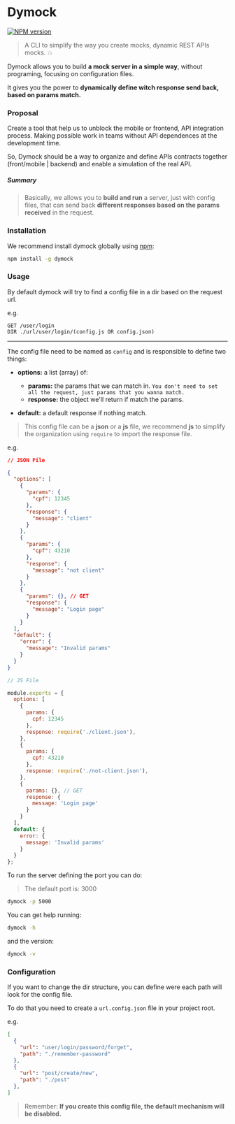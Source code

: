 # Dymock
[![NPM version](https://badge.fury.io/js/dymock.svg)](https://npmjs.org/package/dymock)

> A CLI to simplify the way you create mocks, dynamic REST APIs mocks. :boom:

Dymock allows you to build **a mock server in a simple way**, without programing, focusing on configuration files.

It gives you the power to **dynamically define witch response send back, based on params match.**

### Proposal

Create a tool that help us to unblock the mobile or frontend, API integration process. Making possible work in teams without API dependences at the development time.

So, Dymock should be a way to organize and define APIs contracts together (front/mobile | backend) and enable a simulation of the real API.

##### _Summary_

> Basically, we allows you to **build and run** a server, just with config files, that can send back **different responses based on the params received** in the request.


### Installation

We recommend install dymock globally using [npm](http://npmjs.org):

```bash
npm install -g dymock
```

### Usage

By default dymock will try to find a config file in a dir based on the request url.

e.g.
```
GET /user/login
DIR ./url/user/login/(config.js OR config.json)
```

---


The config file need to be named as `config` and is responsible to define two things:

 - **options:** a list (array) of:
 	- **params:** the params that we can match in. `You don't need to set all the request, just params that you wanna match.`
 	- **response:** the object we'll return if match the params.

- **default:** a default response if nothing match.

> This config file can be a **json** or a **js** file, we recommend **js** to simplify the organization using `require` to import the response file.

e.g.

```json
// JSON File

{
  "options": [
    {
      "params": {
        "cpf": 12345
      },
      "response": {
        "message": "client"
      }
    },
    {
      "params": {
        "cpf": 43210
      },
      "response": {
        "message": "not client"
      }
    },
    {
      "params": {}, // GET
      "response": {
        "message": "Login page"
      }
    }
  ],
  "default": {
    "error": {
      "message": "Invalid params"
    }
  }
}
```

```javascript
// JS File

module.exports = {
  options: [
    {
      params: {
        cpf: 12345
      },
      response: require('./client.json'),
    },
    {
      params: {
        cpf: 43210
      },
      response: require('./not-client.json'),
    },
    {
      params: {}, // GET
      response: {
        message: 'Login page'
      }
    }
  ],
  default: {
    error: {
      message: 'Invalid params'
    }
  }
};
```

To run the server defining the port you can do:
> The default port is: 3000
```bash
dymock -p 5000
```

You can get help running:
```bash
dymock -h
```

and the version:
```bash
dymock -v
```

### Configuration

If you want to change the dir structure, you can define were each path will look for the config file.

To do that you need to create a `url.config.json` file in your project root.

e.g.
```json
[
  {
    "url": "user/login/password/forget",
    "path": "./remember-password"
  },
  {
    "url": "post/create/new",
    "path": "./post"
  },
]
```
> Remember: **If you create this config file, the default mechanism will be disabled.**
